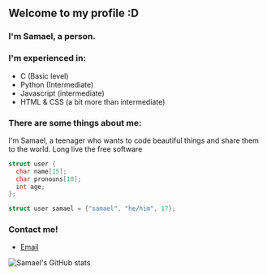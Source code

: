 ## Welcome to my profile :D
### I'm Samael, a person.
### I'm experienced in:
* C (Basic level)
* Python (Intermediate)
* Javascript (intermediate)
* HTML & CSS (a bit more than intermediate)
### There are some things about me:
I'm Samael, a teenager who wants to code beautiful things and share them to the world. Long live the free software
```C
struct user {
  char name[15];
  char pronouns[10];
  int age;
};

struct user samael = {"samael", "he/him", 17};
```
### Contact me!
* [Email](smaelnoc@gmail.com)

![Samael's GitHub stats](https://github-readme-stats.vercel.app/api?username=SamaelCH&theme=dark&show_icons=true)
